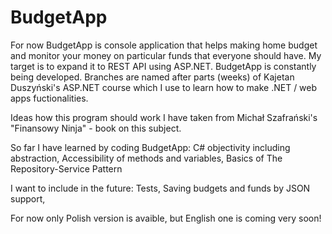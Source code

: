 # BudgetApp
For now BudgetApp is console application that helps making home budget and monitor your money on particular funds that everyone should have. 
My target is to expand it to REST API using ASP.NET.
BudgetApp is constantly being developed. Branches are named after parts (weeks) of Kajetan Duszyński's ASP.NET course which 
I use to learn how to make .NET / web apps fuctionalities.

Ideas how this program should work I have taken from Michał Szafrański's "Finansowy Ninja" - book on this subject.


So far I have learned by coding BudgetApp:
  C# objectivity including abstraction,
  Accessibility of methods and variables,
  Basics of The Repository-Service Pattern

I want to include in the future:
  Tests,
  Saving budgets and funds by JSON support,
  

For now only Polish version is avaible, but English one is coming very soon!

